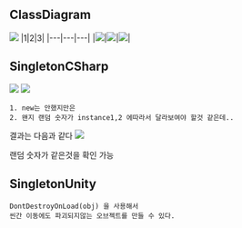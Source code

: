 ## ClassDiagram
![](./image/SingletonDiagram.png)
|1|2|3|
|---|---|---|
|![](./image/GameController.png)|![](./image/SingletonCSharp.png)|![](./image/SingletonUnity.png)|

## SingletonCSharp

![](./image/2023-01-31-11-20-54.png)
![](./image/2023-01-31-11-21-31.png)
```
1. new는 안했지만은
2. 왠지 랜덤 숫자가 instance1,2 에따라서 달라보여야 할것 같은데.. 
```
결과는 다음과 같다
![](./image/2023-01-31-11-25-07.png)

랜덤 숫자가 같은것을 확인 가능

## SingletonUnity
```
DontDestroyOnLoad(obj) 을 사용해서
씬간 이동에도 파괴되지않는 오브젝트를 만들 수 있다.
```